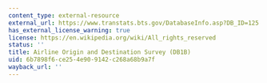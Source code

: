 ```yaml
---
content_type: external-resource
external_url: https://www.transtats.bts.gov/DatabaseInfo.asp?DB_ID=125
has_external_license_warning: true
license: https://en.wikipedia.org/wiki/All_rights_reserved
status: ''
title: Airline Origin and Destination Survey (DB1B)
uid: 6b7898f6-ce25-4e90-9142-c268a68b9a7f
wayback_url: ''
---
```

